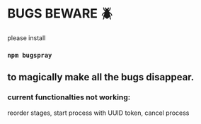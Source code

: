# BUGS BEWARE 🪲

please install

### `npm bugspray`

## to magically make all the bugs disappear.

### current functionalties not working: 

reorder stages, start process with UUID token, cancel process